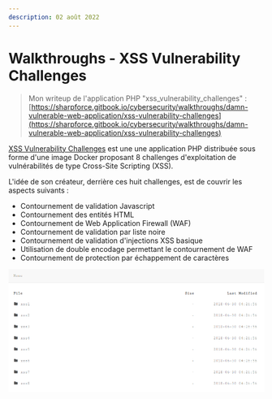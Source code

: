 ```yaml
---
description: 02 août 2022
---
```


# Walkthroughs - XSS Vulnerability Challenges

> Mon writeup de l'application PHP "xss\_vulnerability\_challenges" : [https://sharpforce.gitbook.io/cybersecurity/walkthroughs/damn-vulnerable-web-application/xss-vulnerability-challenges](https://sharpforce.gitbook.io/cybersecurity/walkthroughs/damn-vulnerable-web-application/xss-vulnerability-challenges)



[XSS Vulnerability Challenges](https://github.com/moeinfatehi/xss\_vulnerability\_challenges) est une une application PHP distribuée sous forme d'une image Docker proposant 8 challenges d'exploitation de vulnérabilités de type Cross-Site Scripting (XSS).

L'idée de son créateur, derrière ces huit challenges, est de couvrir les aspects suivants :&#x20;

* Contournement de validation Javascript
* Contournement des entités HTML
* Contournement de Web Application Firewall (WAF)
* Contournement de validation par liste noire
* Contournement de validation d'injections XSS basique
* Utilisation de double encodage permettant le contournement de WAF
* Contournement de protection par échappement de caractères

![](<../../../.gitbook/assets/image (18).png>)
